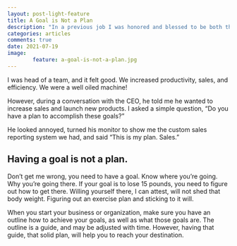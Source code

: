 ```yaml
---
layout: post-light-feature
title: A Goal is Not a Plan
description: "In a previous job I was honored and blessed to be both the marketing manager and project manager. I was in charge of making things happen successfully and on time."
categories: articles
comments: true
date: 2021-07-19
image: 
        feature: a-goal-is-not-a-plan.jpg
---
```

 I was head of a team, and it felt good. We increased productivity, sales, and efficiency. We were a well oiled machine!

However, during a conversation with the CEO, he told me he wanted to increase sales and launch new products. I asked a simple question, “Do you have a plan to accomplish these goals?”

He looked annoyed, turned his monitor to show me the custom sales reporting system we had, and said “This is my plan. Sales.”

## Having a goal is not a plan.

Don’t get me wrong, you need to have a goal. Know where you’re going. Why you’re going there. If your goal is to lose 15 pounds, you need to figure out how to get there. Willing yourself there, I can attest, will not shed that body weight. Figuring out an exercise plan and sticking to it will. 

When you start your business or organization, make sure you have an outline how to achieve your goals, as well as what those goals are. The outline is a guide, and may be adjusted with time. However, having that guide, that solid plan, will help you to reach your destination.

